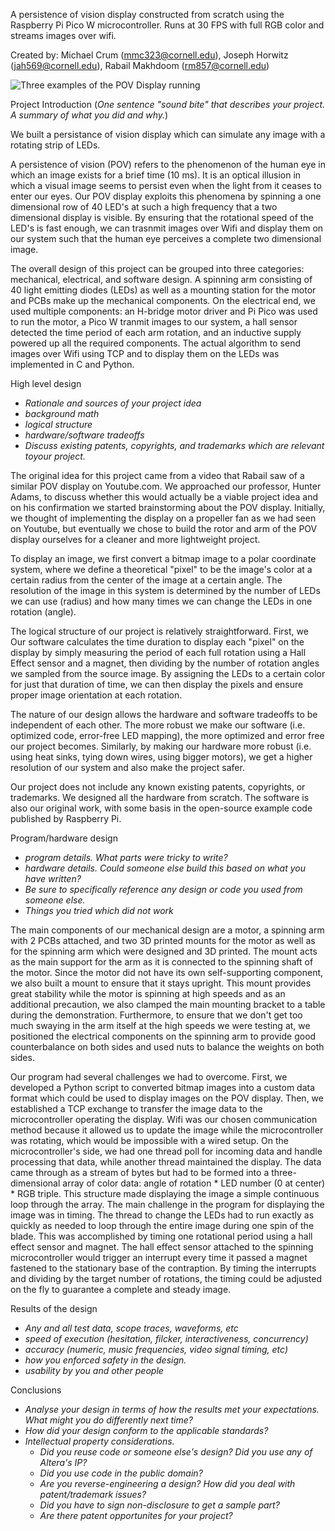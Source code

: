 A persistence of vision display constructed from scratch using the Raspberry Pi Pico W microcontroller. Runs at 30 FPS with full RGB color and streams images over wifi.

Created by: Michael Crum (mmc323@cornell.edu), Joseph Horwitz (jah569@cornell.edu), Rabail Makhdoom (rm857@cornell.edu)

![Three examples of the POV Display running](https://github.com/usedhondacivic/ECE-4760-final-project/blob/09e4d72bde516a27118cdfb5415e74ec57157b85/photos/POV_banner.png?raw=true)

Project Introduction (*One sentence "sound bite" that describes your project. A summary of what you did and why.*)

We built a persistance of vision display which can simulate any image with a rotating strip of LEDs.

A persistence of vision (POV) refers to the phenomenon of the human eye in which an image exists for a brief time (10 ms). It is an optical illusion in which a visual image seems to persist even when the light from it ceases to enter our eyes. Our POV display exploits this phenomena by spinning a one dimensional row of 40 LED's at such a high frequency that a two dimensional display is visible. By ensuring that the rotational speed of the LED's is fast enough, we can trasnmit images over Wifi and display them on our system such that the human eye perceives a complete two dimensional image. 

The overall design of this project can be grouped into three categories: mechanical, electrical, and software design. A spinning arm consisting of 40 light emitting diodes (LEDs) as well as a mounting station for the motor and PCBs make up the mechanical components. On the electrical end, we used multiple components: an H-bridge motor driver and Pi Pico was used to run the motor, a Pico W tranmit images to our system, a hall sensor detected the time period of each arm rotation, and an inductive supply powered up all the required components. The actual algorithm to send images over Wifi using TCP and to display them on the LEDs was implemented in C and Python.

High level design
* *Rationale and sources of your project idea*
* *background math*
* *logical structure*
* *hardware/software tradeoffs*
* *Discuss existing patents, copyrights, and trademarks which are relevant toyour project.*

The original idea for this project came from a video that Rabail saw of a similar POV display on Youtube.com. We approached our professor, Hunter Adams, to discuss whether this would actually be a viable project idea and on his confirmation we started brainstorming about the POV display. Initially, we thought of implementing the display on a propeller fan as we had seen on Youtube, but eventually we chose to build the rotor and arm of the POV display ourselves for a cleaner and more lightweight project. 

To display an image, we first convert a bitmap image to a polar coordinate system, where we define a theoretical "pixel" to be the image's color at a certain radius from the center of the image at a certain angle. The resolution of the image in this system is determined by the number of LEDs we can use (radius) and how many times we can change the LEDs in one rotation (angle). 

The logical structure of our project is relatively straightforward. First, we  Our software calculates the time duration to display each "pixel" on the display by simply measuring the period of each full rotation using a Hall Effect sensor and a magnet, then dividing by the number of rotation angles we sampled from the source image. By assigning the LEDs to a certain color for just that duration of time, we can then display the pixels and ensure proper image orientation at each rotation.

The nature of our design allows the hardware and software tradeoffs to be independent of each other. The more robust we make our software (i.e. optimized code, error-free LED mapping), the more optimized and error free our project becomes. Similarly, by making our hardware more robust (i.e. using heat sinks, tying down wires, using bigger motors), we get a higher resolution of our system and also make the project safer. 

Our project does not include any known existing patents, copyrights, or trademarks. We designed all the hardware from scratch. The software is also our original work, with some basis in the open-source example code published by Raspberry Pi.

Program/hardware design
* *program details. What parts were tricky to write?*
* *hardware details. Could someone else build this based on what you have written?*
* *Be sure to specifically reference any design or code you used from someone else.*
* *Things you tried which did not work*

The main components of our mechanical design are a motor, a spinning arm with 2 PCBs attached, and two 3D printed mounts for the motor as well as for the spinning arm which were designed and 3D printed. The mount acts as the main support for the arm as it is connected to the spinning shaft of the motor. Since the motor did not have its own self-supporting component, we also built a mount to ensure that it stays upright. This mount provides great stability while the motor is spinning at high speeds and as an additional precaution, we also clamped the main mounting bracket to a table during the demonstration. Furthermore, to ensure that we don't get too much swaying in the arm itself at the high speeds we were testing at, we positioned the electrical components on the spinning arm to provide good counterbalance on both sides and used nuts to balance the weights on both sides.

Our program had several challenges we had to overcome. First, we developed a Python script to converted bitmap images into a custom data format which could be used to display images on the POV display. Then, we established a TCP exchange to transfer the image data to the microcontroller operating the display. Wifi was our chosen communication method because it allowed us to update the image while the microcontroller was rotating, which would be impossible with a wired setup. On the microcontroller's side, we had one thread poll for incoming data and handle processing that data, while another thread maintained the display. The data came through as a stream of bytes but had to be formed into a three-dimensional array of color data: angle of rotation * LED number (0 at center) * RGB triple. This structure made displaying the image a simple continuous loop through the array. The main challenge in the program for displaying the image was in timing. The thread to change the LEDs had to run exactly as quickly as needed to loop through the entire image during one spin of the blade. This was accomplished by timing one rotational period using a hall effect sensor and magnet. The hall effect sensor attached to the spinning microcontroller would trigger an interrupt every time it passed a magnet fastened to the stationary base of the contraption. By timing the interrupts and dividing by the target number of rotations, the timing could be adjusted on the fly to guarantee a complete and steady image.

Results of the design
* *Any and all test data, scope traces, waveforms, etc*
* *speed of execution (hesitation, filcker, interactiveness, concurrency)*
* *accuracy (numeric, music frequencies, video signal timing, etc)*
* *how you enforced safety in the design.*
* *usability by you and other people*

Conclusions
* *Analyse your design in terms of how the results met your expectations. What might you do differently next time?*
* *How did your design conform to the applicable standards?*
* *Intellectual property considerations.*
    * *Did you reuse code or someone else's design? Did you use any of Altera's IP?*
    * *Did you use code in the public domain?*
    * *Are you reverse-engineering a design? How did you deal with patent/trademark issues?*
    * *Did you have to sign non-disclosure to get a sample part?*
    * *Are there patent opportunites for your project?*
